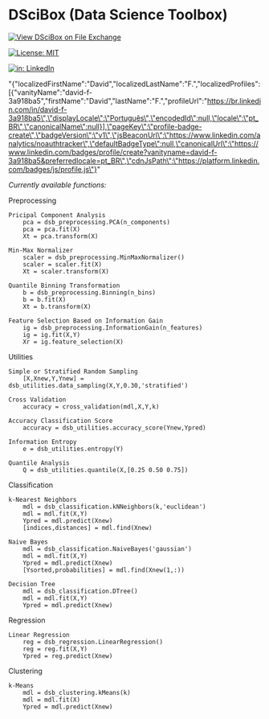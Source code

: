 # DSciBox (Data Science Toolbox)

[![View DSciBox on File Exchange](https://www.mathworks.com/matlabcentral/images/matlab-file-exchange.svg)](https://www.mathworks.com/matlabcentral/fileexchange/77067-dscibox)

[![License: MIT](https://img.shields.io/badge/License-MIT-yellow.svg)](https://github.com/ferreirad08/DSciBox/blob/master/LICENSE)

[![in: LinkedIn](https://img.shields.io/badge/LinkedIn-%230077B5.svg?&style=flat-square&logo=linkedin&logoColor=white)](https://www.linkedin.com/in/david-f-3a918ba5)

"{\"localizedFirstName\":\"David\",\"localizedLastName\":\"F.\",\"localizedProfiles\":[{\"vanityName\":\"david-f-3a918ba5\",\"firstName\":\"David\",\"lastName\":\"F.\",\"profileUrl\":\"https://br.linkedin.com/in/david-f-3a918ba5\",\"displayLocale\":\"Português\",\"encodedId\":null,\"locale\":\"pt_BR\",\"canonicalName\":null}],\"pageKey\":\"profile-badge-create\",\"badgeVersion\":\"v1\",\"jsBeaconUrl\":\"https://www.linkedin.com/analytics/noauthtracker\",\"defaultBadgeType\":null,\"canonicalUrl\":\"https://www.linkedin.com/badges/profile/create?vanityname=david-f-3a918ba5&preferredlocale=pt_BR\",\"cdnJsPath\":\"https://platform.linkedin.com/badges/js/profile.js\"}"

*Currently available functions:*

Preprocessing
        
    Pricipal Component Analysis
        pca = dsb_preprocessing.PCA(n_components)
        pca = pca.fit(X)
        Xt = pca.transform(X)
    
    Min-Max Normalizer
        scaler = dsb_preprocessing.MinMaxNormalizer()
        scaler = scaler.fit(X)
        Xt = scaler.transform(X)
    
    Quantile Binning Transformation
        b = dsb_preprocessing.Binning(n_bins)
        b = b.fit(X)
        Xt = b.transform(X)
    
    Feature Selection Based on Information Gain
        ig = dsb_preprocessing.InformationGain(n_features)
        ig = ig.fit(X,Y)
        Xr = ig.feature_selection(X)

Utilities

    Simple or Stratified Random Sampling
        [X,Xnew,Y,Ynew] = dsb_utilities.data_sampling(X,Y,0.30,'stratified')
    
    Cross Validation
        accuracy = cross_validation(mdl,X,Y,k)

    Accuracy Classification Score
        accuracy = dsb_utilities.accuracy_score(Ynew,Ypred)

    Information Entropy
        e = dsb_utilities.entropy(Y)

    Quantile Analysis
        Q = dsb_utilities.quantile(X,[0.25 0.50 0.75])
        
Classification

    k-Nearest Neighbors
        mdl = dsb_classification.kNNeighbors(k,'euclidean')
        mdl = mdl.fit(X,Y)
        Ypred = mdl.predict(Xnew)
        [indices,distances] = mdl.find(Xnew)

    Naive Bayes
        mdl = dsb_classification.NaiveBayes('gaussian')
        mdl = mdl.fit(X,Y)
        Ypred = mdl.predict(Xnew)
        [Ysorted,probabilities] = mdl.find(Xnew(1,:))

    Decision Tree
        mdl = dsb_classification.DTree()
        mdl = mdl.fit(X,Y)
        Ypred = mdl.predict(Xnew)

Regression

    Linear Regression
        reg = dsb_regression.LinearRegression()
        reg = reg.fit(X,Y)
        Ypred = reg.predict(Xnew)
        
Clustering

    k-Means
        mdl = dsb_clustering.kMeans(k)
        mdl = mdl.fit(X)
        Ypred = mdl.predict(Xnew)
